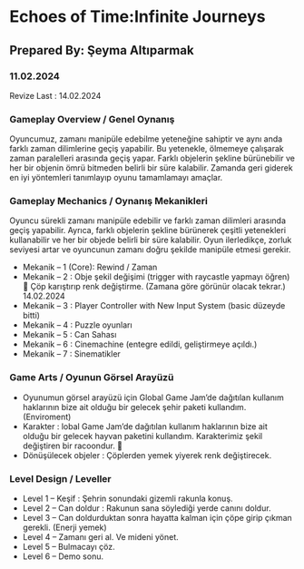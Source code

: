 # Echoes of Time:Infinite Journeys
## Prepared By: Şeyma Altıparmak
### 11.02.2024
Revize Last : 14.02.2024

### Gameplay Overview / Genel Oynanış
Oyuncumuz, zamanı manipüle edebilme yeteneğine sahiptir ve aynı anda farklı zaman dilimlerine geçiş yapabilir. Bu yetenekle, ölmemeye çalışarak zaman paralelleri arasında geçiş yapar. Farklı objelerin şekline bürünebilir ve her bir objenin ömrü bitmeden belirli bir süre kalabilir. Zamanda geri giderek en iyi yöntemleri tanımlayıp oyunu tamamlamayı amaçlar.

### Gameplay Mechanics / Oynanış Mekanikleri
Oyuncu sürekli zamanı manipüle edebilir ve farklı zaman dilimleri arasında geçiş yapabilir. Ayrıca, farklı objelerin şekline bürünerek çeşitli yetenekleri kullanabilir ve her bir objede belirli bir süre kalabilir. Oyun ilerledikçe, zorluk seviyesi artar ve oyuncunun zamanı doğru şekilde manipüle etmesi gerekir.
- Mekanik – 1 (Core): Rewind / Zaman
- Mekanik – 2 : Obje şekil değişimi (trigger with raycastle yapmayı öğren)  Çöp karıştırıp renk değiştirme. (Zamana göre görünür olacak tekrar.) 14.02.2024
- Mekanik – 3 : Player Controller with New Input System (basic düzeyde bitti)
- Mekanik – 4 : Puzzle oyunları
- Mekanik – 5 : Can Sahası
- Mekanik – 6 : Cinemachine (entegre edildi, geliştirmeye açıldı.)
- Mekanik – 7 : Sinematikler

### Game Arts / Oyunun Görsel Arayüzü	
- Oyunumun görsel arayüzü için Global Game Jam’de dağıtılan kullanım haklarının bize ait olduğu bir gelecek şehir paketi kullandım. (Enviroment)
- Karakter : lobal Game Jam’de dağıtılan kullanım haklarının bize ait olduğu bir gelecek hayvan paketini kullandım. Karakterimiz şekil değiştiren bir racoondur. 🦝
- Dönüşülecek objeler : Çöplerden yemek yiyerek renk değiştirecek.

### Level Design / Leveller				
- Level 1 – Keşif : Şehrin sonundaki gizemli rakunla konuş.
- Level 2 – Can doldur : Rakunun sana söylediği yerde canını doldur. 
- Level 3 – Can doldurduktan sonra hayatta kalman için çöpe girip çıkman gerekli. (Enerji yemek)
- Level 4 – Zamanı geri al. Ve mideni yönet.
- Level 5 – Bulmacayı çöz.
- Level 6 – Demo sonu.
